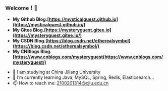 ### Welcome！👋 
+ **My Github Blog.[https://mysticalguest.github.io](https://mysticalguest.github.io/)**
+ **My Gitee Blog.[https://mysteryguest.gitee.io](https://mysteryguest.gitee.io/)**
+ **My CSDN Blog.[https://blog.csdn.net/etherealsymbol](https://blog.csdn.net/etherealsymbol/)**
+ **My CNBlogs Blog.[https://www.cnblogs.com/mysteryguest(https://www.cnblogs.com/mysteryguest/)**

- 🔭 I am studying at China Jiliang University 
- 🌱 I’m currently learning Java, MySQL, Spring, Redis, Elasticsearch...
- 📫 How to reach me: 2100201314@cjlu.edu.cn

<!--
**MysticalGuest/mysticalguest** is a ✨ _special_ ✨ repository 
because its `README.md` (this file) appears on your GitHub profile.
-->
